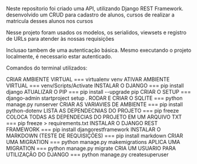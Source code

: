 Neste repositorio foi criado uma API, utilizando Django REST Framework. desenvolvido um CRUD para cadastro de alunos, cursos de realizar a matricula desses alunos nos cursos

Nesse projeto foram usados os modelos, os serialidos, viewsets e registro de URLs para atender às nossas requisições

Inclusao tambem de uma autenticação básica. Mesmo executando o projeto localmente, é necessario estar autenticado.

Comandos do terminal utilizados:

CRIAR AMBIENTE VIRTUAL === virtualenv venv
ATIVAR AMBIENTE VIRTUAL === venv/Scripts/Activate
INSTALAR O DJANGO === pip install django
ATUALIZAR O PIP === pip install --upgrade pip
CRIAR O SETUP === django-admin startproject setup .
RODAR E CRIAR O SQLITE === python manage.py runserver
CRIAR AS VARIAVIES DE AMBIENTE === pip install python-dotenv
LISTA AS DEPENDECNIAS DO PROJETO === pip freeze
COLOCA TODAS AS DEPENDECIAS DO PROJETO EM UM ARQUIVO TXT === pip freeze > requirements.txt
INSTALAR O DJANGO REST FRAMEWORK === pip install djangorestframework
INSTALAR O MARKDOWN (TESTE DE REQUISIÇÕES) === pip install markdown
CRIAR UMA MIGRATION === python manage.py makemigrations
APLICA UMA MIGRATION === python manage.py migrate
CRIA UM USUARIO PARA UTILIZAÇÃO DO DJANGO === python manage.py createsuperuser

